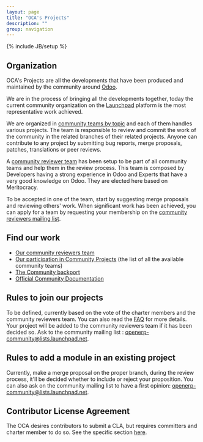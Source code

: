 ```yaml
---
layout: page
title: "OCA's Projects"
description: ""
group: navigation
---
```

{% include JB/setup %}

## Organization

OCA's Projects are all the developments that have been produced and maintained by the community around [Odoo](https://www.openerp.com/).

We are in the process of bringing all the developments together, today the current community organization on the [Launchpad](https://launchpad.net) platform is the most representative work achieved.

We are organized in [community teams by topic](https://launchpad.net/~openerp-community-reviewer/+participation) and each of them handles various projects. The team is responsible to review and commit the work of the community in the related branches of their related projects. Anyone can contribute to any project by submitting bug reports, merge proposals, patches, translations or peer reviews.

A [community reviewer team](https://launchpad.net/~openerp-community-reviewer) has been setup to be part of all community teams and help them in the review process. This team is composed by Developers having a strong experience in Odoo and Experts that have a very good knowledge on Odoo. They are elected here based on Meritocracy. 

To be accepted in one of the team, start by suggesting merge proposals and reviewing others' work. When significant work has been achieved, you can apply for a team by requesting your membership on the [community reviewers mailing list](mailto:openerp-community-reviewer@lists.launchpad.net ).

## Find our work

+ [Our community reviewers team](https://launchpad.net/~openerp-community-reviewer)
+ [Our participation in Community Projects](https://launchpad.net/~openerp-community-reviewer/+participation) (the list of all the available community teams)
+ [The Community backport](https://launchpad.net/~openerp-community/+related-projects)
+ [Official Community Documentation](https://doc.openerp.com/contribute/02_working_in_teams/)

## Rules to join our projects

To be defined, currently based on the vote of the charter members and the community reviewers team. You can also read the [FAQ](04_faq.html) for more details. Your project will be added to the community reviewers team if it has been decided so. Ask to the community mailing list : openerp-community@lists.launchpad.net.

## Rules to add a module in an existing project

Currently, make a merge proposal on the proper branch, during the review process, it'll be decided whether to include or reject your proposition. You can also ask on the community mailing list to have a first opinion: openerp-community@lists.launchpad.net.

## Contributor License Agreement

The OCA desires contributors to submit a CLA, but requires committers and charter member to do so. See the specific section [here](cla/cla.html).
